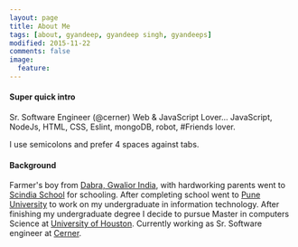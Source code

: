 ```yaml
---
layout: page
title: About Me
tags: [about, gyandeep, gyandeep singh, gyandeeps]
modified: 2015-11-22
comments: false
image:
  feature:
---
```


#### Super quick intro

Sr. Software Engineer (@cerner) Web & JavaScript Lover... JavaScript, NodeJs, HTML, CSS, Eslint, mongoDB, robot, #Friends lover.

I use semicolons and prefer 4 spaces against tabs.

#### Background

Farmer's boy from [Dabra, Gwalior India](https://www.google.com/maps/place/Dabra,+Madhya+Pradesh+475110,+India/@25.8961533,78.3131976,14z/data=!4m2!3m1!1s0x39771faaadb585a5:0x5ccc688cfbe0d7d1), with hardworking parents went to [Scindia School]( http://www.scindia.edu/) for schooling. After completing school went to [Pune University]( http://www.unipune.ac.in/) to work on my undergraduate in information technology. After finishing my undergraduate degree I decide to pursue Master in computers Science at [University of Houston](http://www.uhcl.edu/). Currently working as Sr. Software engineer at [Cerner]( http://www.cerner.com/).
